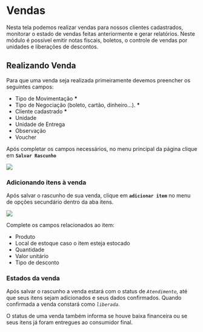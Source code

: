 # Vendas

Nesta tela podemos realizar vendas para nossos clientes cadastrados, monitorar o estado de vendas feitas anteriormente e gerar relatórios. Neste módulo é possível emitir notas fiscais, boletos, o controle de vendas por unidades e liberações de descontos.

## Realizando Venda

Para que uma venda seja realizada primeiramente devemos preencher os seguintes campos:

* Tipo de Movimentação **\***
* Tipo de Negociação \(boleto, cartão, dinheiro...\). **\***
* Cliente cadastrado **\***
* Unidade
* Unidade de Entrega
* Observação
* Voucher

Após completar os campos necessários, no menu principal da página clique em **`Salvar Rascunho`**

![](https://github.com/Gestao-Online/public-docs/tree/ce2dcb553970e393c21b0336fbee8d426c99af31/.gitbook/assets/botao-salvar-rascunho-vendas.png)

### Adicionando itens à venda

Após salvar o rascunho de sua venda, clique em **`adicionar item`** no menu de opções secundário dentro da aba itens.

![](https://github.com/Gestao-Online/public-docs/tree/ce2dcb553970e393c21b0336fbee8d426c99af31/.gitbook/assets/botao-adicionar-item-vendas.png)

Complete os campos relacionados ao item:

* Produto
* Local de estoque caso o item esteja estocado
* Quantidade
* Valor unitário
* Tipo de desconto

### Estados da venda

Após salvar o rascunho a venda estará com o status de _`Atendimento`_, até que seus itens sejam adicionados e seus dados confirmados. Quando confirmada a venda constará como _`liberada`_.

O status de uma venda também informa se houve baixa financeira ou se seus itens já foram entregues ao consumidor final.


